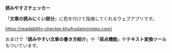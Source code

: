 **読みやすさチェッカー**  
  
「**文章の読みにくい部分**」に色を付けて指摘してくれるウェブアプリです。  
  
https://readability-checker.khufrudamonotes.com/  
  
おまけで「**読みやすい文章の書き方紹介**」や「**採点機能**」や**テキスト変換ツール**もついています。
